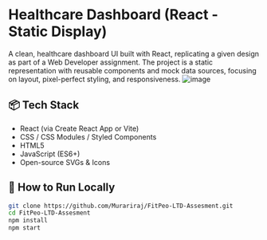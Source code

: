 # Healthcare Dashboard (React - Static Display)

A clean, healthcare dashboard UI built with React, replicating a given design as part of a Web Developer assignment. The project is a static representation with reusable components and mock data sources, focusing on layout, pixel-perfect styling, and responsiveness.
![image](https://github.com/user-attachments/assets/42ec5166-8037-42f4-87cc-d47215ab1ead)


## 📦 Tech Stack

- React (via Create React App or Vite)
- CSS / CSS Modules / Styled Components
- HTML5
- JavaScript (ES6+)
- Open-source SVGs & Icons

## 📄 How to Run Locally

```bash
git clone https://github.com/Murariraj/FitPeo-LTD-Assesment.git
cd FitPeo-LTD-Assesment
npm install
npm start





